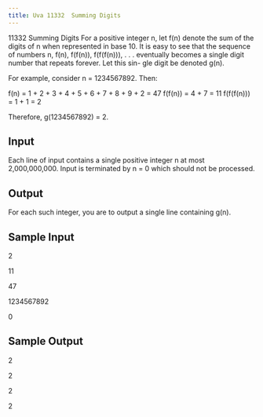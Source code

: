 ```yaml
---
title: Uva 11332  Summing Digits
---
```


11332 Summing Digits
For a positive integer n, let f(n) denote the sum
of the digits of n when represented in base 10.
It is easy to see that the sequence of numbers
n, f(n), f(f(n)), f(f(f(n))), . . . eventually becomes a
single digit number that repeats forever. Let this sin-
gle digit be denoted g(n).

For example, consider n = 1234567892. Then:

f(n) = 1 + 2 + 3 + 4 + 5 + 6 + 7 + 8 + 9 + 2 = 47
f(f(n)) = 4 + 7 = 11
f(f(f(n))) = 1 + 1 = 2

Therefore, g(1234567892) = 2.

## Input
Each line of input contains a single positive integer n
at most 2,000,000,000. Input is terminated by n = 0
which should not be processed.

## Output
For each such integer, you are to output a single line
containing g(n).

## Sample Input
<p>2</p><p>11</p><p>47</p><p>1234567892</p><p>0</p><p></p>

## Sample Output
<p>2</p><p>2</p><p>2</p><p>2</p>